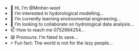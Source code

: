 - 👋 Hi, I’m @Minher-woot
- 👀 I’m interested in hydorological modelling...
- 🌱 I’m currently learning environmental engineering...
- 💞️ I’m looking to collaborate on hydrological data analysis...
- 📫 How to reach me 0752984254...
- 😄 Pronouns: I'm fated to save...
- ⚡ Fun fact: The world is not for the lazy people...

<!---
Minher-woot/Minher-woot is a ✨ special ✨ repository because its `README.md` (this file) appears on your GitHub profile.
You can click the Preview link to take a look at your changes.
--->
